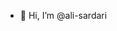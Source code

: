 - 👋 Hi, I’m @ali-sardari

<!---
ali-sardari/ali-sardari is a ✨ special ✨ repository because its `README.md` (this file) appears on your GitHub profile.
You can click the Preview link to take a look at your changes.
--->
